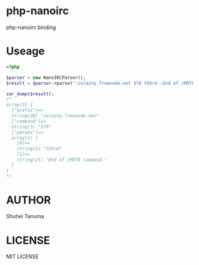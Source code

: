 php-nanoirc
===========

php-nanoirc binding

Useage
======

````php
<?php

$parser = new NanoIRCParser();
$result = $parser->parse(":zelazny.freenode.net 376 tkhrm :End of /MOTD command.\015\012");

var_dump($result);
/*
array(3) {
  ["prefix"]=>
  string(20) "zelazny.freenode.net"
  ["command"]=>
  string(3) "376"
  ["params"]=>
  array(2) {
    [0]=>
    string(5) "tkhrm"
    [1]=>
    string(21) "End of /MOTD command."
  }
}
*/
````

AUTHOR
======
Shuhei Tanuma

LICENSE
=======

MIT LICENSE
